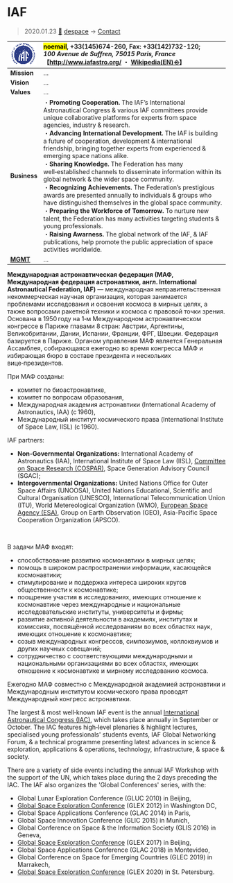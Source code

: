 # IAF
> 2020.01.23 [🚀](../../index/index.md) [despace](../index.md) → [Contact](../contact.md)

|[![](../f/con/i/iaf_logo1_thumb.png)](../f/con/i/iaf_logo1.png)|<mark>noemail</mark>, +33(145)674-260, Fax: +33(142)732-120;<br> *100 Avenue de Suffren, 75015 Paris, France*<br> 【<http://www.iafastro.org/> ・ [Wikipedia(EN) ⎆](https://en.wikipedia.org/wiki/International_Astronautical_Federation)】|
|:--|:--|
|**Mission**|…|
|**Vision**|…|
|**Values**|…|
|**Business**|・**Promoting Cooperation.** The IAF’s International Astronautical Congress & various IAF committees provide unique collaborative platforms for experts from space agencies, industry & research.<br> ・**Advancing International Development.** The IAF is building a future of cooperation, development & international friendship, bringing together experts from experienced & emerging space nations alike.<br> ・**Sharing Knowledge.** The Federation has many well‑established channels to disseminate information within its global network & the wider space community.<br> ・**Recognizing Achievements.** The Federation’s prestigious awards are presented annually to individuals & groups who have distinguished themselves in the global space community.<br> ・**Preparing the Workforce of Tomorrow.** To nurture new talent, the Federation has many activities targeting students & young professionals.<br> ・**Raising Awarness.** The global network of the IAF, & IAF publications, help promote the public appreciation of space activities worldwide.|
|**[MGMT](../mgmt.md)**|…|

**Международная астронавтическая федерация (МАФ, Международная федерация астронавтики, англ. International Astronautical Federation, IAF)** — международная неправительственная некоммерческая научная организация, которая занимается проблемами исследования и освоения космоса в мирных целях, а также вопросами ракетной техники и космоса с правовой точки зрения. Основана в 1950 году на 1‑м Международном астронавтическом конгрессе в Париже главами 8 стран: Австрии, Аргентины, Великобритании, Дании, Испании, Франции, ФРГ, Швеции. Федерация базируется в Париже. Органом управления МАФ является Генеральная Ассамблея, собирающаяся ежегодно во время конгресса МАФ и избирающая бюро в составе президента и нескольких вице‑президентов.

При МАФ созданы:

   - комитет по биоастронавтике,
   - комитет по вопросам образования,
   - Международная академия астронавтики (International Academy of Astronautics, IAA) (с 1960),
   - Международный институт космического права (International Institute of Space Law, IISL) (с 1960).

IAF partners:

   - **Non-Governmental Organizations:** International Academy of Astronautics (IAA), International Institute of Space Law (IISL), [Committee on Space Research (COSPAR)](cospar.md), Space Generation Advisory Council (SGAC);
   - **Intergovernmental Organizations:** United Nations Office for Outer Space Affairs (UNOOSA), United Nations Educational, Scientific and Cultural Organisation (UNESCO), International Telecommunication Union (ITU), World Metereological Organization (WMO), [European Space Agency (ESA)](esa.md), Group on Earth Observation (GEO), Asia-Pacific Space Cooperation Organization (APSCO).

<p style="page-break-after:always"> </p>

В задачи МАФ входят:

   - способствование развитию космонавтики в мирных целях;
   - помощь в широком распространении информации, касающейся космонавтики;
   - стимулирование и поддержка интереса широких кругов общественности к космонавтике;
   - поощрение участия в исследованиях, имеющих отношение к космонавтике через международные и национальные исследовательские институты, университеты и фирмы;
   - развитие активной деятельности в академиях, институтах и комиссиях, посвящённой исследованиям во всех областях наук, имеющих отношение к космонавтике;
   - созыв международных конгрессов, симпозиумов, коллоквиумов и других научных совещаний;
   - сотрудничество с соответствующими международными и национальными организациями во всех областях, имеющих отношение к космонавтике и мирному исследованию космоса.

Ежегодно МАФ совместно с Международной академией астронавтики и Международным институтом космического права проводят Международный конгресс астронавтики.

The largest & most well‑known IAF event is the annual [International Astronautical Congress (IAC)](iac.md), which takes place annually in September or October. The IAC features high‑level plenaries & highlight lectures, specialised young professionals' students events, IAF Global Networking Forum, & a technical programme presenting latest advances in science & exploration, applications & operations, technology, infrastructure, & space & society.

There are a variety of side events including the annual IAF Workshop with the support of the UN, which takes place during the 2 days preceding the IAC. The IAF also organizes the 'Global Conferences' series, with the:

   - Global Lunar Exploration Conference (GLUC 2010) in Beijing,
   - [Global Space Exploration Conference](glex.md) (GLEX 2012) in Washington DC,
   - Global Space Applications Conference (GLAC 2014) in Paris,
   - Global Space Innovation Conference (GLIC 2015) in Munich,
   - Global Conference on Space & the Information Society (GLIS 2016) in Geneva,
   - [Global Space Exploration Conference](glex.md) (GLEX 2017) in Beijing,
   - Global Space Applications Conference (GLAC 2018) in Montevideo,
   - Global Conference on Space for Emerging Countries (GLEC 2019) in Marrakech,
   - [Global Space Exploration Conference](glex.md) (GLEX 2020) in St. Petersburg.

